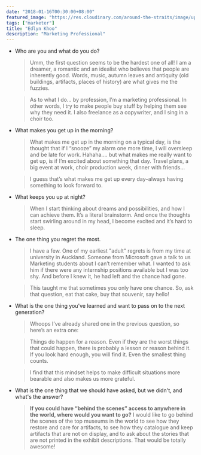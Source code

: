 ```yaml
---
date: "2018-01-16T00:30:00+08:00"
featured_image: "https://res.cloudinary.com/around-the-straits/image/upload/c_fill,e_auto_color,g_face,h_600,w_800,z_1/v1515960310/26855126_10155654657161693_669529040_o_gsxp9y.jpg"
tags: ["marketer"]
title: "Edlyn Khoo"
description: "Marketing Professional"
---
```

* Who are you and what do you do?

    >  Umm, the first question seems to be the hardest one of all! I am a dreamer, a romantic and an idealist who believes that people are inherently good. Words, music, autumn leaves and antiquity (old buildings, artifacts, places of history) are what gives me the fuzzies.

    > As to what I do... by profession, I’m a marketing professional. In other words, I try to make people buy stuff by helping them see why they need it. I also freelance as a copywriter, and I sing in a choir too.

<!--more-->

* What makes you get up in the morning?

    > What makes me get up in the morning on a typical day, is the thought that if I “snooze” my alarm one more time, I will oversleep and be late for work. Hahaha.... but what makes me really want to get up, is if I’m excited about something that day. Travel plans, a big event at work, choir production week, dinner with friends...

    > I guess that’s what makes me get up every day–always having something to look forward to.

* What keeps you up at night?

    > When I start thinking about dreams and possibilities, and how I can achieve them. It’s a literal brainstorm. And once the thoughts start swirling around in my head, I become excited and it’s hard to sleep.

* The one thing you regret the most.

    > I have a few. One of my earliest "adult" regrets is from my time at university in Auckland. Someone from Microsoft gave a talk to us Marketing students about I can’t remember what. I wanted to ask him if there were any internship positions available but I was too shy. And before I knew it, he had left and the chance had gone.

    > This taught me that sometimes you only have one chance. So, ask that question, eat that cake, buy that souvenir, say hello!

* What is the one thing you've learned and want to pass on to the next generation?

    > Whoops I’ve already shared one in the previous question, so here’s an extra one:

    > Things do happen for a reason. Even if they are the worst things that could happen, there is probably a lesson or reason behind it. If you look hard enough, you will find it. Even the smallest thing counts.

    > I find that this mindset helps to make difficult situations more bearable and also makes us more grateful.

* What is the one thing that we should have asked, but we didn't, and what's the answer?

    > **If you could have “behind the scenes” access to anywhere in the world, where would you want to go?** I would like to go behind the scenes of the top museums in the world to see how they restore and care for artifacts, to see how they catalogue and keep artifacts that are not on display, and to ask about the stories that are not printed in the exhibit descriptions. That would be totally awesome!
